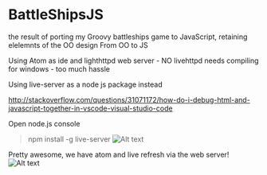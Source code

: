 # BattleShipsJS
the result of porting my Groovy battleships game to JavaScript, retaining elelemnts of the OO design
From OO to JS

Using Atom as ide and lighthttpd web server - NO livehttpd needs compiling for windows - too much hassle

Using live-server as a node js package instead

http://stackoverflow.com/questions/31071172/how-do-i-debug-html-and-javascript-together-in-vscode-visual-studio-code

Open node.js console
> npm install -g live-server
![Alt text](/tristian2/BattleShipsJS/master/document/lightServer.png?raw=true "npm install")

Pretty awesome, we have atom and live refresh via the web server!
![Alt text](/tristian2/BattleShipsJS/master/document/nodeinstall.png?raw=true "Electron and update")


